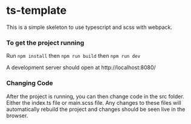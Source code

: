# ts-template

This is a simple skeleton to use typescript and scss with webpack.

### To get the project running

Run `npm install` then `npm run build` then `npm run dev`

A development server should open at http://localhost:8080/

### Changing Code

After the project is running, you can then change code in the src folder. Either the index.ts file or main.scss file. Any changes to these files will automatically rebuild the project and changes should be seen live in the browser.
